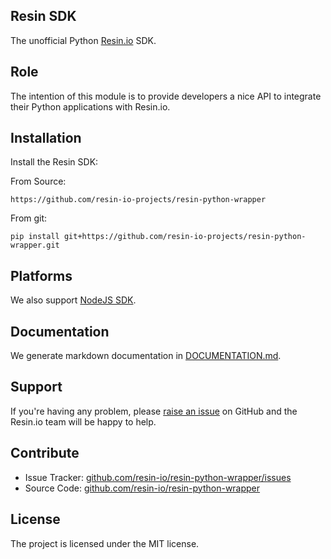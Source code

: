 Resin SDK
---------

The unofficial Python [Resin.io](https://resin.io/) SDK.

Role
----

The intention of this module is to provide developers a nice API to integrate their Python applications with Resin.io.

Installation
------------

Install the Resin SDK:

From Source:
```
https://github.com/resin-io-projects/resin-python-wrapper
```

From git:
```
pip install git+https://github.com/resin-io-projects/resin-python-wrapper.git
```

Platforms
---------

We also support [NodeJS SDK](https://github.com/resin-io/resin-sdk).

Documentation
-------------

We generate markdown documentation in [DOCUMENTATION.md](https://github.com/resin-io-projects/resin-python-wrapper/blob/master/DOCUMENTATION.md).

Support
-------

If you're having any problem, please [raise an issue](https://github.com/resin-io-projects/resin-python-wrapper/issues/new) on GitHub and the Resin.io team will be happy to help.

Contribute
----------

- Issue Tracker: [github.com/resin-io/resin-python-wrapper/issues](https://github.com/resin-io-projects/resin-python-wrapper/issues)
- Source Code: [github.com/resin-io/resin-python-wrapper](https://github.com/resin-io-projects/resin-python-wrapper)

License
-------

The project is licensed under the MIT license.
